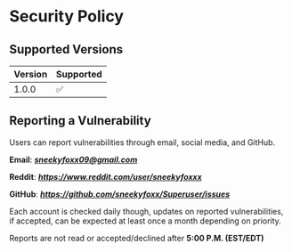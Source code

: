 # Security Policy

## Supported Versions

| Version | Supported          |
| ------- | ------------------ |
| 1.0.0   | :white_check_mark: |

## Reporting a Vulnerability
Users can report vulnerabilities through email, social media, and GitHub.

**Email**: ***sneekyfoxx09@gmail.com***

**Reddit**: ***https://www.reddit.com/user/sneekyfoxxx***

**GitHub**: ***https://github.com/sneekyfoxx/Superuser/issues***

Each account is checked daily though, updates on reported vulnerabilities, if accepted, can be expected at least once a month depending on priority.

Reports are not read or accepted/declined after **5:00 P.M. (EST/EDT)**

